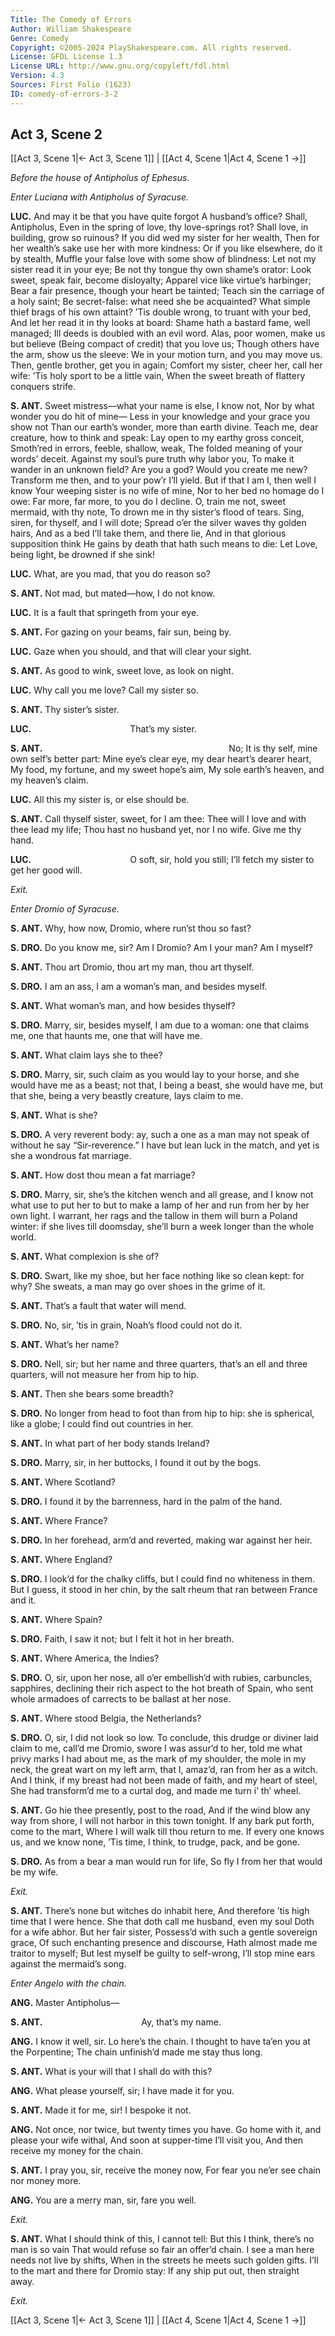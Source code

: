 ```yaml
---
Title: The Comedy of Errors
Author: William Shakespeare
Genre: Comedy
Copyright: ©2005-2024 PlayShakespeare.com. All rights reserved.
License: GFDL License 1.3
License URL: http://www.gnu.org/copyleft/fdl.html
Version: 4.3
Sources: First Folio (1623)
ID: comedy-of-errors-3-2
---
```


## Act 3, Scene 2
[[Act 3, Scene 1|← Act 3, Scene 1]] | [[Act 4, Scene 1|Act 4, Scene 1 →]]

*Before the house of Antipholus of Ephesus.*

*Enter Luciana with Antipholus of Syracuse.*

**LUC.**
And may it be that you have quite forgot
A husband’s office? Shall, Antipholus,
Even in the spring of love, thy love-springs rot?
Shall love, in building, grow so ruinous?
If you did wed my sister for her wealth,
Then for her wealth’s sake use her with more kindness:
Or if you like elsewhere, do it by stealth,
Muffle your false love with some show of blindness:
Let not my sister read it in your eye;
Be not thy tongue thy own shame’s orator:
Look sweet, speak fair, become disloyalty;
Apparel vice like virtue’s harbinger;
Bear a fair presence, though your heart be tainted;
Teach sin the carriage of a holy saint;
Be secret-false: what need she be acquainted?
What simple thief brags of his own attaint?
’Tis double wrong, to truant with your bed,
And let her read it in thy looks at board:
Shame hath a bastard fame, well managed;
Ill deeds is doubled with an evil word.
Alas, poor women, make us but believe
(Being compact of credit) that you love us;
Though others have the arm, show us the sleeve:
We in your motion turn, and you may move us.
Then, gentle brother, get you in again;
Comfort my sister, cheer her, call her wife:
’Tis holy sport to be a little vain,
When the sweet breath of flattery conquers strife.

**S. ANT.**
Sweet mistress—what your name is else, I know not,
Nor by what wonder you do hit of mine⁠—
Less in your knowledge and your grace you show not
Than our earth’s wonder, more than earth divine.
Teach me, dear creature, how to think and speak:
Lay open to my earthy gross conceit,
Smoth’red in errors, feeble, shallow, weak,
The folded meaning of your words’ deceit.
Against my soul’s pure truth why labor you,
To make it wander in an unknown field?
Are you a god? Would you create me new?
Transform me then, and to your pow’r I’ll yield.
But if that I am I, then well I know
Your weeping sister is no wife of mine,
Nor to her bed no homage do I owe:
Far more, far more, to you do I decline.
O, train me not, sweet mermaid, with thy note,
To drown me in thy sister’s flood of tears.
Sing, siren, for thyself, and I will dote;
Spread o’er the silver waves thy golden hairs,
And as a bed I’ll take them, and there lie,
And in that glorious supposition think
He gains by death that hath such means to die:
Let Love, being light, be drowned if she sink!

**LUC.**
What, are you mad, that you do reason so?

**S. ANT.**
Not mad, but mated—how, I do not know.

**LUC.**
It is a fault that springeth from your eye.

**S. ANT.**
For gazing on your beams, fair sun, being by.

**LUC.**
Gaze when you should, and that will clear your sight.

**S. ANT.**
As good to wink, sweet love, as look on night.

**LUC.**
Why call you me love? Call my sister so.

**S. ANT.**
Thy sister’s sister.

**LUC.**
           That’s my sister.

**S. ANT.**
                     No;
It is thy self, mine own self’s better part:
Mine eye’s clear eye, my dear heart’s dearer heart,
My food, my fortune, and my sweet hope’s aim,
My sole earth’s heaven, and my heaven’s claim.

**LUC.**
All this my sister is, or else should be.

**S. ANT.**
Call thyself sister, sweet, for I am thee:
Thee will I love and with thee lead my life;
Thou hast no husband yet, nor I no wife.
Give me thy hand.

**LUC.**
           O soft, sir, hold you still;
I’ll fetch my sister to get her good will.

*Exit.*

*Enter Dromio of Syracuse.*

**S. ANT.**
Why, how now, Dromio, where run’st thou so fast?

**S. DRO.**
Do you know me, sir? Am I Dromio? Am I your man? Am I myself?

**S. ANT.**
Thou art Dromio, thou art my man, thou art thyself.

**S. DRO.**
I am an ass, I am a woman’s man, and besides myself.

**S. ANT.**
What woman’s man, and how besides thyself?

**S. DRO.**
Marry, sir, besides myself, I am due to a woman: one that claims me, one that haunts me, one that will have me.

**S. ANT.**
What claim lays she to thee?

**S. DRO.**
Marry, sir, such claim as you would lay to your horse, and she would have me as a beast; not that, I being a beast, she would have me, but that she, being a very beastly creature, lays claim to me.

**S. ANT.**
What is she?

**S. DRO.**
A very reverent body: ay, such a one as a man may not speak of without he say “Sir-reverence.” I have but lean luck in the match, and yet is she a wondrous fat marriage.

**S. ANT.**
How dost thou mean a fat marriage?

**S. DRO.**
Marry, sir, she’s the kitchen wench and all grease, and I know not what use to put her to but to make a lamp of her and run from her by her own light. I warrant, her rags and the tallow in them will burn a Poland winter: if she lives till doomsday, she’ll burn a week longer than the whole world.

**S. ANT.**
What complexion is she of?

**S. DRO.**
Swart, like my shoe, but her face nothing like so clean kept: for why? She sweats, a man may go over shoes in the grime of it.

**S. ANT.**
That’s a fault that water will mend.

**S. DRO.**
No, sir, ’tis in grain, Noah’s flood could not do it.

**S. ANT.**
What’s her name?

**S. DRO.**
Nell, sir; but her name and three quarters, that’s an ell and three quarters, will not measure her from hip to hip.

**S. ANT.**
Then she bears some breadth?

**S. DRO.**
No longer from head to foot than from hip to hip: she is spherical, like a globe; I could find out countries in her.

**S. ANT.**
In what part of her body stands Ireland?

**S. DRO.**
Marry, sir, in her buttocks, I found it out by the bogs.

**S. ANT.**
Where Scotland?

**S. DRO.**
I found it by the barrenness, hard in the palm of the hand.

**S. ANT.**
Where France?

**S. DRO.**
In her forehead, arm’d and reverted, making war against her heir.

**S. ANT.**
Where England?

**S. DRO.**
I look’d for the chalky cliffs, but I could find no whiteness in them. But I guess, it stood in her chin, by the salt rheum that ran between France and it.

**S. ANT.**
Where Spain?

**S. DRO.**
Faith, I saw it not; but I felt it hot in her breath.

**S. ANT.**
Where America, the Indies?

**S. DRO.**
O, sir, upon her nose, all o’er embellish’d with rubies, carbuncles, sapphires, declining their rich aspect to the hot breath of Spain, who sent whole armadoes of carrects to be ballast at her nose.

**S. ANT.**
Where stood Belgia, the Netherlands?

**S. DRO.**
O, sir, I did not look so low. To conclude, this drudge or diviner laid claim to me, call’d me Dromio, swore I was assur’d to her, told me what privy marks I had about me, as the mark of my shoulder, the mole in my neck, the great wart on my left arm, that I, amaz’d, ran from her as a witch.
And I think, if my breast had not been made of faith, and my heart of steel,
She had transform’d me to a curtal dog, and made me turn i’ th’ wheel.

**S. ANT.**
Go hie thee presently, post to the road,
And if the wind blow any way from shore,
I will not harbor in this town tonight.
If any bark put forth, come to the mart,
Where I will walk till thou return to me.
If every one knows us, and we know none,
’Tis time, I think, to trudge, pack, and be gone.

**S. DRO.**
As from a bear a man would run for life,
So fly I from her that would be my wife.

*Exit.*

**S. ANT.**
There’s none but witches do inhabit here,
And therefore ’tis high time that I were hence.
She that doth call me husband, even my soul
Doth for a wife abhor. But her fair sister,
Possess’d with such a gentle sovereign grace,
Of such enchanting presence and discourse,
Hath almost made me traitor to myself;
But lest myself be guilty to self-wrong,
I’ll stop mine ears against the mermaid’s song.

*Enter Angelo with the chain.*

**ANG.**
Master Antipholus⁠—

**S. ANT.**
           Ay, that’s my name.

**ANG.**
I know it well, sir. Lo here’s the chain.
I thought to have ta’en you at the Porpentine;
The chain unfinish’d made me stay thus long.

**S. ANT.**
What is your will that I shall do with this?

**ANG.**
What please yourself, sir; I have made it for you.

**S. ANT.**
Made it for me, sir! I bespoke it not.

**ANG.**
Not once, nor twice, but twenty times you have.
Go home with it, and please your wife withal,
And soon at supper-time I’ll visit you,
And then receive my money for the chain.

**S. ANT.**
I pray you, sir, receive the money now,
For fear you ne’er see chain nor money more.

**ANG.**
You are a merry man, sir, fare you well.

*Exit.*

**S. ANT.**
What I should think of this, I cannot tell:
But this I think, there’s no man is so vain
That would refuse so fair an offer’d chain.
I see a man here needs not live by shifts,
When in the streets he meets such golden gifts.
I’ll to the mart and there for Dromio stay:
If any ship put out, then straight away.

*Exit.*

[[Act 3, Scene 1|← Act 3, Scene 1]] | [[Act 4, Scene 1|Act 4, Scene 1 →]]